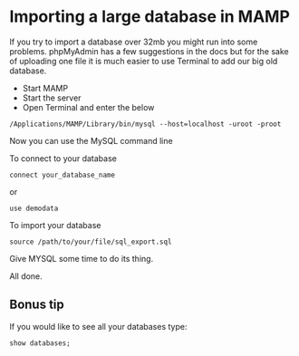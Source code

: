 # Importing a large database in MAMP

If you try to import a database over 32mb you might run into some problems. phpMyAdmin has a few suggestions in the docs but for the sake of uploading one file it is much easier to use Terminal to add our big old database.

- Start MAMP
- Start the server
- Open Terminal and enter the below

```
/Applications/MAMP/Library/bin/mysql --host=localhost -uroot -proot
```

Now you can use the MySQL command line

To connect to your database

```
connect your_database_name 
```

or

```
use demodata
```

To import your database

```
source /path/to/your/file/sql_export.sql
```

Give MYSQL some time to do its thing. 

All done. 

## Bonus tip

If you would like to see all your databases type:

```
show databases;
```
